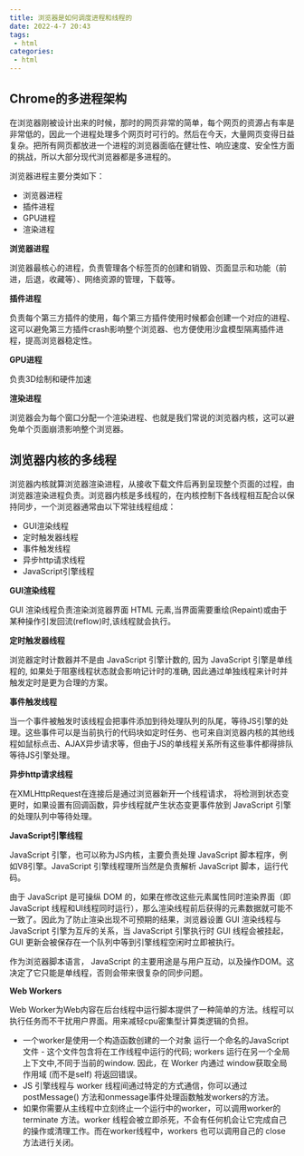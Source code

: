 ```yaml
---
title: 浏览器是如何调度进程和线程的
date: 2022-4-7 20:43
tags:
 - html
categories:
 - html
---
```


## Chrome的多进程架构

在浏览器刚被设计出来的时候，那时的网页非常的简单，每个网页的资源占有率是非常低的，因此一个进程处理多个网页时可行的。然后在今天，大量网页变得日益复杂。把所有网页都放进一个进程的浏览器面临在健壮性、响应速度、安全性方面的挑战，所以大部分现代浏览器都是多进程的。

浏览器进程主要分类如下：
* 浏览器进程
* 插件进程
* GPU进程
* 渲染进程

**浏览器进程**

浏览器最核心的进程，负责管理各个标签页的创建和销毁、页面显示和功能（前进，后退，收藏等）、网络资源的管理，下载等。

**插件进程**

负责每个第三方插件的使用，每个第三方插件使用时候都会创建一个对应的进程、这可以避免第三方插件crash影响整个浏览器、也方便使用沙盒模型隔离插件进程，提高浏览器稳定性。

**GPU进程**

负责3D绘制和硬件加速

**渲染进程**

浏览器会为每个窗口分配一个渲染进程、也就是我们常说的浏览器内核，这可以避免单个页面崩溃影响整个浏览器。

## 浏览器内核的多线程

浏览器内核就算浏览器渲染进程，从接收下载文件后再到呈现整个页面的过程，由浏览器渲染进程负责。浏览器内核是多线程的，在内核控制下各线程相互配合以保持同步，一个浏览器通常由以下常驻线程组成：
* GUI渲染线程
* 定时触发器线程
* 事件触发线程
* 异步http请求线程
* JavaScript引擎线程

**GUI渲染线程**

GUI 渲染线程负责渲染浏览器界面 HTML 元素,当界面需要重绘(Repaint)或由于某种操作引发回流(reflow)时,该线程就会执行。

**定时触发器线程**

浏览器定时计数器并不是由 JavaScript 引擎计数的, 因为 JavaScript 引擎是单线程的, 如果处于阻塞线程状态就会影响记计时的准确, 因此通过单独线程来计时并触发定时是更为合理的方案。

**事件触发线程**

当一个事件被触发时该线程会把事件添加到待处理队列的队尾，等待JS引擎的处理。这些事件可以是当前执行的代码块如定时任务、也可来自浏览器内核的其他线程如鼠标点击、AJAX异步请求等，但由于JS的单线程关系所有这些事件都得排队等待JS引擎处理。

**异步http请求线程**

在XMLHttpRequest在连接后是通过浏览器新开一个线程请求， 将检测到状态变更时，如果设置有回调函数，异步线程就产生状态变更事件放到 JavaScript 引擎的处理队列中等待处理。

**JavaScript引擎线程**

JavaScript 引擎，也可以称为JS内核，主要负责处理 JavaScript 脚本程序，例如V8引擎。JavaScript 引擎线程理所当然是负责解析 JavaScript 脚本，运行代码。

由于 JavaScript 是可操纵 DOM 的，如果在修改这些元素属性同时渲染界面（即 JavaScript 线程和UI线程同时运行），那么渲染线程前后获得的元素数据就可能不一致了。因此为了防止渲染出现不可预期的结果，浏览器设置 GUI 渲染线程与 JavaScript 引擎为互斥的关系，当 JavaScript 引擎执行时 GUI 线程会被挂起， GUI 更新会被保存在一个队列中等到引擎线程空闲时立即被执行。

作为浏览器脚本语言， JavaScript 的主要用途是与用户互动，以及操作DOM。这决定了它只能是单线程，否则会带来很复杂的同步问题。

**Web Workers**

Web Worker为Web内容在后台线程中运行脚本提供了一种简单的方法。线程可以执行任务而不干扰用户界面。用来减轻cpu密集型计算类逻辑的负担。
* 一个worker是使用一个构造函数创建的一个对象 运行一个命名的JavaScript文件 - 这个文件包含将在工作线程中运行的代码; workers 运行在另一个全局上下文中,不同于当前的window. 因此，在 Worker 内通过 window获取全局作用域 (而不是self) 将返回错误。
* JS 引擎线程与 worker 线程间通过特定的方式通信，你可以通过postMessage() 方法和onmessage事件处理函数触发workers的方法。
* 如果你需要从主线程中立刻终止一个运行中的worker，可以调用worker的terminate 方法。worker 线程会被立即杀死，不会有任何机会让它完成自己的操作或清理工作。而在worker线程中，workers 也可以调用自己的 close  方法进行关闭。
